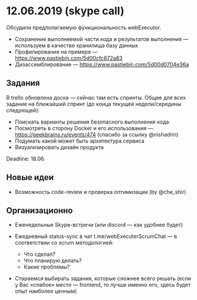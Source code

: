 # 12.06.2019 (skype call)

Обсудили предполагаемую функциональность webExecutor.

* Сохранение выполняемой части кода и результатов выполнения — используем в качестве хранилища базу данных
* Профилирование на примере — https://www.pastiebin.com/5d00cfc872a83
* Дизассемблирование — https://www.pastiebin.com/5d00d0704e36a

## Задания
В trello обновлена доска — сейчас там есть спринты. Общее для всех задание на ближайший спринт (до конца текущей недели/середины следующей):

* Поискать варианты решения безопасного выполнения кода
* Посмотреть в сторону Docker и его использования — https://geekbrains.ru/events/474 (спасибо за ссылку  @nishadrin)
* Подумать какой может быть архитектура сервиса
* Визуализировать дизайн продукта

Deadline: 18.06.

## Новые идеи

* Возможность code-review и проверка оптимизации (by @che_shir)

## Организационно

* Еженедельные Skype-встречи (или discord — как удобнее будет)
* Ежедневный status-sync в чат  t.me/webExecuterScrumChat — в соответствии со scrum методологией:

    * Что сделал?
    * Что планирую делать?
    * Какие проблемы?

* Стараемся выбирать задания, которые сложнее всего решать (если у Вас «слабое» место — frontend, то лучше именно его, здесь будет опыт наиболее ценным)


